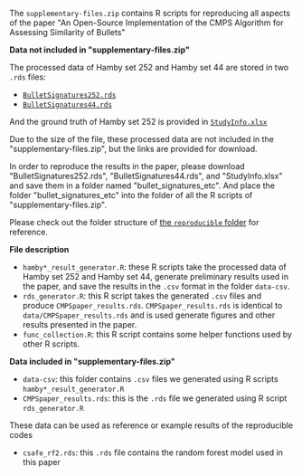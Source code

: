 The `supplementary-files.zip` contains R scripts for reproducing all aspects of the paper "An Open-Source Implementation of the CMPS Algorithm for Assessing Similarity of Bullets"

**Data not included in "supplementary-files.zip"**

The processed data of Hamby set 252 and Hamby set 44 are stored in two `.rds` files:

-   [`BulletSignatures252.rds`](https://github.com/willju-wangqian/CMPSpaper/blob/main/reproducible/bullet_signatures_etc/BulletSignatures252.rds)
-   [`BulletSignatures44.rds`](https://github.com/willju-wangqian/CMPSpaper/blob/main/reproducible/bullet_signatures_etc/BulletSignatures44.rds)

And the ground truth of Hamby set 252 is provided in [`StudyInfo.xlsx`](https://github.com/willju-wangqian/CMPSpaper/blob/main/reproducible/bullet_signatures_etc/StudyInfo.xlsx)

Due to the size of the file, these processed data are not included in the "supplementary-files.zip", but the links are provided for download.

In order to reproduce the results in the paper, please download "BulletSignatures252.rds", "BulletSignatures44.rds", and "StudyInfo.xlsx" and save them in a folder named "bullet_signatures_etc". And place the folder "bullet_signatures_etc" into the folder of all the R scripts of "supplementary-files.zip".

Please check out the folder structure of [the `reproducible` folder](https://github.com/willju-wangqian/CMPSpaper/tree/main/reproducible) for reference.

**File description**

-   `hamby*_result_generator.R`: these R scripts take the processed data of Hamby set 252 and Hamby set 44, generate preliminary results used in the paper, and save the results in the `.csv` format in the folder `data-csv`.
-   `rds_generator.R`: this R script takes the generated `.csv` files and produce `CMPSpaper_results.rds`. `CMPSpaper_results.rds` is identical to `data/CMPSpaper_results.rds` and is used generate figures and other results presented in the paper.
-   `func_collection.R`: this R script contains some helper functions used by other R scripts.

**Data included in "supplementary-files.zip"**

-   `data-csv`: this folder contains `.csv` files we generated using R scripts `hamby*_result_generator.R` 
-   `CMPSpaper_results.rds`: this is the `.rds` file we generated using R script `rds_generator.R`

These data can be used as reference or example results of the reproducible codes

-   `csafe_rf2.rds`: this `.rds` file contains the random forest model used in this paper

